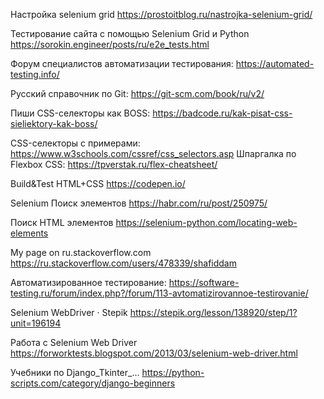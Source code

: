 Настройка selenium grid
https://prostoitblog.ru/nastrojka-selenium-grid/

Тестирование сайта с помощью Selenium Grid и Python
https://sorokin.engineer/posts/ru/e2e_tests.html

Форум специалистов автоматизации тестирования:
https://automated-testing.info/

Русский справочник по Git:
https://git-scm.com/book/ru/v2/

Пиши CSS-селекторы как BOSS:
https://badcode.ru/kak-pisat-css-sieliektory-kak-boss/

CSS-селекторы с примерами: 
https://www.w3schools.com/cssref/css_selectors.asp
Шпаргалка по Flexbox CSS: 
https://tpverstak.ru/flex-cheatsheet/

Build&Test HTML+CSS
https://codepen.io/

Selenium Поиск элементов
https://habr.com/ru/post/250975/  

Поиск HTML элементов
https://selenium-python.com/locating-web-elements

My page on ru.stackoverflow.com
https://ru.stackoverflow.com/users/478339/shafiddam

Автоматизированное тестирование:
https://software-testing.ru/forum/index.php?/forum/113-avtomatizirovannoe-testirovanie/

Selenium WebDriver · Stepik
https://stepik.org/lesson/138920/step/1?unit=196194
 
Работа с Selenium Web Driver
https://forworktests.blogspot.com/2013/03/selenium-web-driver.html

Учебники по Django_Tkinter_...
https://python-scripts.com/category/django-beginners

